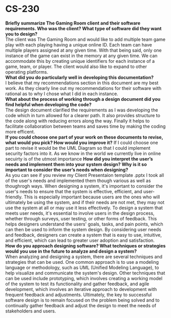 # CS-230

**Briefly summarize The Gaming Room client and their software requirements. Who was the client? What type of software did they want you to design?**  
  The client was The Gaming Room and would like to add multiple team game play with each playing having a unique online ID. Each team can have multiple players assigned at any given time. With that being said, only one instance of the game can exist in the memory at any given time. We can accommodate this by creating unique identifiers for each instance of a game, team, or player. The client would also like to expand to other operating platforms.   
**What did you do particularly well in developing this documentation?**  
  I believe that my recommendations section in this document are my best work. As they clearly line out my recommendations for their software with rational as to why I chose what I did in each instance.  
**What about the process of working through a design document did you find helpful when developing the code?**  
  The design document clarified the requirements as I was developing the code which in turn allowed for a clearer path. It also provides structure to the code along with reducing errors along the way. Finally it helps to facilitate collaboration between teams and saves time by making the coding more efficent.   
**If you could choose one part of your work on these documents to revise, what would you pick? How would you improve it?**
  If I could choose one part to revise it would be the UML Diagram so that I could implement security factors into it. As we know in the world we currently live in online secuirty is of the utmost importance
**How did you interpret the user’s needs and implement them into your system design? Why is it so important to consider the user’s needs when designing?**  
As you can see if you review my Client Presentaion template .pptx I took all of the user's needs and implemented them though various as well as thoughrogh ways. When designing a system, it's important to consider the user's needs to ensure that the system is effective, efficient, and user-friendly. This is especially important because users are the ones who will ultimately be using the system, and if their needs are not met, they may not use the system at all or may use it less effectively. To design a system that meets user needs, it's essential to involve users in the design process, whether through surveys, user testing, or other forms of feedback. This helps designers understand the users' goals, tasks, and pain points, which can then be used to inform the system design. By considering user needs and feedback, designers can create a system that is easy to use, intuitive, and efficient, which can lead to greater user adoption and satisfaction.  
**How do you approach designing software? What techniques or strategies would you use in the future to analyze and design a system?**  
When analyzing and designing a system, there are several techniques and strategies that can be used. One common approach is to use a modeling language or methodology, such as UML (Unified Modeling Language), to help visualize and communicate the system's design. Other techniques that can be used include prototyping, which involves creating a working model of the system to test its functionality and gather feedback, and agile development, which involves an iterative approach to development with frequent feedback and adjustments. Ultimately, the key to successful software design is to remain focused on the problem being solved and to continually gather feedback and adjust the design to meet the needs of stakeholders and users.
